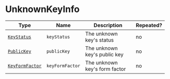 # UnknownKeyInfo

Type|Name|Description|Repeated?
-|-|-|-
[`KeyStatus`](keystatus)|`keyStatus`|The unknown key's status|no
[`PublicKey`](publickey)|`publicKey`|The unknown key's public key|no
[`KeyFormFactor`](../enums/keyformfactor)|`keyFormFactor`|The unknown key's form factor|no